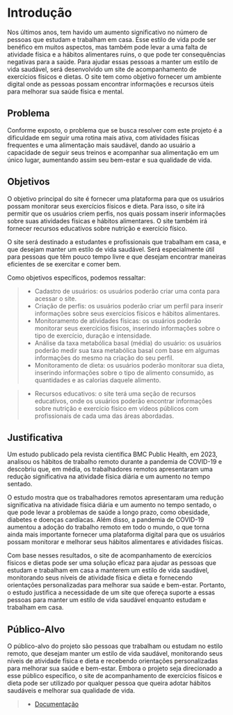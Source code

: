 # Introdução

Nos últimos anos, tem havido um aumento significativo no número de pessoas que estudam e trabalham em casa. Esse estilo de vida pode ser benéfico em muitos aspectos, mas também pode levar a uma falta de atividade física e a hábitos alimentares ruins, o que pode ter consequências negativas para a saúde.
Para ajudar essas pessoas a manter um estilo de vida saudável, será desenvolvido um site de acompanhamento de exercícios físicos e dietas. O site tem como objetivo fornecer um ambiente digital onde as pessoas possam encontrar informações e recursos úteis para melhorar sua saúde física e mental.



## Problema
Conforme exposto, o problema que se busca resolver com este projeto é a dificuldade em seguir uma rotina mais ativa, com atividades físicas frequentes e uma alimentação mais saudável, dando ao usuário a capacidade de seguir seus treinos e acompanhar sua alimentação em um único lugar, aumentando assim seu bem-estar e sua qualidade de vida.


## Objetivos

O objetivo principal do site é fornecer uma plataforma para que os usuários possam monitorar seus exercícios físicos e dieta. Para isso, o site irá permitir que os usuários criem perfis, nos quais possam inserir informações sobre suas atividades físicas e hábitos alimentares. O site também irá fornecer recursos educativos sobre nutrição e exercício físico.

O site será destinado a estudantes e profissionais que trabalham em casa, e que desejam manter um estilo de vida saudável. Será especialmente útil para pessoas que têm pouco tempo livre e que desejam encontrar maneiras eficientes de se exercitar e comer bem.

Como objetivos específicos, podemos ressaltar:
> - Cadastro de usuários: os usuários poderão criar uma conta para acessar o site.
> - Criação de perfis: os usuários poderão criar um perfil para inserir informações sobre seus exercícios físicos e hábitos alimentares.
> - Monitoramento de atividades físicas: os usuários poderão monitorar seus exercícios físicos, inserindo informações sobre o tipo de exercício, duração e intensidade.
> - Análise da taxa metabólica basal (média) do usuário: os usuários poderão medir sua taxa metabólica basal com base em algumas informações do mesmo na criação do seu perfil.
> - Monitoramento de dieta: os usuários poderão monitorar sua dieta, inserindo informações sobre o tipo de alimento consumido, as quantidades e as calorias daquele alimento.

> - Recursos educativos: o site terá uma seção de recursos educativos, onde os usuários poderão encontrar informações sobre nutrição e exercício físico em vídeos públicos com profissionais de cada uma das áreas abordadas.



## Justificativa

Um estudo publicado pela revista científica BMC Public Health, em 2023, analisou os hábitos de trabalho remoto durante a pandemia de COVID-19 e descobriu que, em média, os trabalhadores remotos apresentaram uma redução significativa na atividade física diária e um aumento no tempo sentado.

O estudo mostra que os trabalhadores remotos apresentaram uma redução significativa na atividade física diária e um aumento no tempo sentado, o que pode levar a problemas de saúde a longo prazo, como obesidade, diabetes e doenças cardíacas. Além disso, a pandemia de COVID-19 aumentou a adoção do trabalho remoto em todo o mundo, o que torna ainda mais importante fornecer uma plataforma digital para que os usuários possam monitorar e melhorar seus hábitos alimentares e atividades físicas.

Com base nesses resultados, o site de acompanhamento de exercícios físicos e dietas pode ser uma solução eficaz para ajudar as pessoas que estudam e trabalham em casa a manterem um estilo de vida saudável, monitorando seus níveis de atividade física e dieta e fornecendo orientações personalizadas para melhorar sua saúde e bem-estar. Portanto, o estudo justifica a necessidade de um site que ofereça suporte a essas pessoas para manter um estilo de vida saudável enquanto estudam e trabalham em casa.


## Público-Alvo

O público-alvo do projeto são pessoas que trabalham ou estudam no estilo remoto, que desejam manter um estilo de vida saudável, monitorando seus níveis de atividade física e dieta e recebendo orientações personalizadas para melhorar sua saúde e bem-estar. Embora o projeto seja direcionado a esse público específico, o site de acompanhamento de exercícios físicos e dieta pode ser utilizado por qualquer pessoa que queira adotar hábitos saudáveis e melhorar sua qualidade de vida.


> - [Documentação]((https://docs.google.com/document/d/13t5Jpu5uFpq88sRFbdP2VraX3zgMxOw3Gr2gSIbO9pQ/edit?usp=sharing)https://docs.google.com/document/d/13t5Jpu5uFpq88sRFbdP2VraX3zgMxOw3Gr2gSIbO9pQ/edit?usp=sharing)
